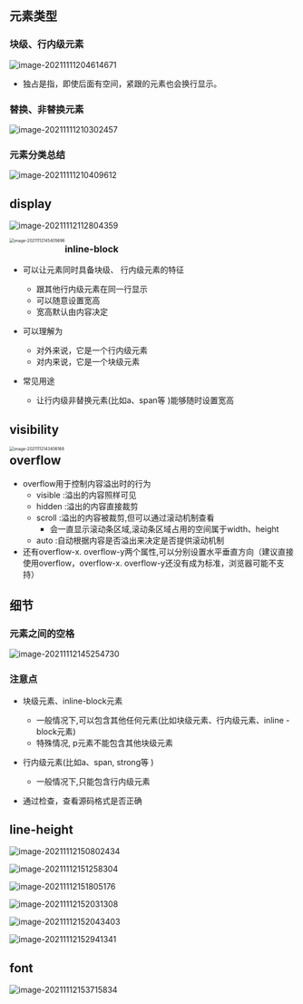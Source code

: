 ## 元素类型

### 块级、行内级元素

![image-20211111204614671](images/image-20211111204614671.png)

- 独占是指，即使后面有空间，紧跟的元素也会换行显示。 

### 替换、非替换元素

![image-20211111210302457](images/image-20211111210302457.png)

### 元素分类总结

![image-20211111210409612](images/image-20211111210409612.png)

## display

![image-20211112112804359](images/image-20211112112804359.png)

<img src="images/image-20211112145405696.png" alt="image-20211112145405696" style="zoom:50%;float:left" />

### inline-block

- 可以让元素同时具备块级、 行内级元素的特征
  - 跟其他行内级元素在同一行显示
  - 可以随意设置宽高
  - 宽高默认由内容决定
- 可以理解为
  - 对外来说，它是一个行内级元素
  - 对内来说，它是一个块级元素

- 常见用途
  - 让行内级非替换元素(比如a、span等 )能够随时设置宽高

## visibility

<img src="images/image-20211112143406168.png" alt="image-20211112143406168" style="zoom:50%;float:left" />

## overflow

- overflow用于控制内容溢出时的行为
  - visible :溢出的内容照样可见
  - hidden :溢出的内容直接裁剪
  - scroll :溢出的内容被裁剪,但可以通过滚动机制查看
    - 会一直显示滚动条区域,滚动条区域占用的空间属于width、height
  - auto :自动根据内容是否溢出来决定是否提供滚动机制
- 还有overflow-x. overflow-y两个属性,可以分别设置水平垂直方向（建议直接使用overflow，overflow-x. overflow-y还没有成为标准，浏览器可能不支持）



## 细节

### 元素之间的空格

![image-20211112145254730](images/image-20211112145254730.png)

### 注意点

- 块级元素、inline-block元素
  - 一般情况下,可以包含其他任何元素(比如块级元素、行内级元素、inline -block元素)
  - 特殊情况, p元素不能包含其他块级元素
- 行内级元素(比如a、span, strong等 )
  - 一般情况下,只能包含行内级元素

- 通过检查，查看源码格式是否正确

## line-height

![image-20211112150802434](images/image-20211112150802434.png)

![image-20211112151258304](images/image-20211112151258304.png)

![image-20211112151805176](images/image-20211112151805176.png)

![image-20211112152031308](images/image-20211112152031308.png)

![image-20211112152043403](images/image-20211112152043403.png)

![image-20211112152941341](images/image-20211112152941341.png)

## font

![image-20211112153715834](images/image-20211112153715834.png)

